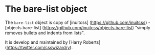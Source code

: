 # The bare-list object

The `bare-list` object is copy of [inuitcss] (https://github.com/inuitcss) -
[objects.bare-list] (https://github.com/inuitcss/objects.bare-list) <q>simply removes bullets and indents from lists</q>.

It is develop and maintained by [Harry Roberts] (https://twitter.com/csswizardry).
